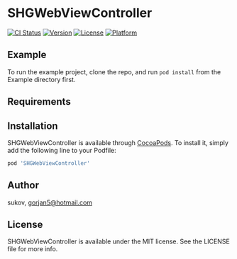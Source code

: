 # SHGWebViewController

[![CI Status](http://img.shields.io/travis/sukov/WebViewController.svg?style=flat)](https://travis-ci.org/sukov/SHGWebViewController)
[![Version](https://img.shields.io/cocoapods/v/SHGWebViewController.svg?style=flat)](http://cocoapods.org/pods/SHGWebViewController)
[![License](https://img.shields.io/cocoapods/l/SHGWebViewController.svg?style=flat)](http://cocoapods.org/pods/SHGWebViewController)
[![Platform](https://img.shields.io/cocoapods/p/SHGWebViewController.svg?style=flat)](http://cocoapods.org/pods/SHGWebViewController)

## Example

To run the example project, clone the repo, and run `pod install` from the Example directory first.

## Requirements

## Installation

SHGWebViewController is available through [CocoaPods](http://cocoapods.org). To install
it, simply add the following line to your Podfile:

```ruby
pod 'SHGWebViewController'
```

## Author

sukov, gorjan5@hotmail.com

## License

SHGWebViewController is available under the MIT license. See the LICENSE file for more info.
